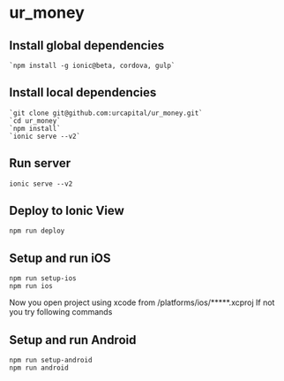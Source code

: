# ur_money

## Install global dependencies
```script
`npm install -g ionic@beta, cordova, gulp`
```

## Install local dependencies
```script
`git clone git@github.com:urcapital/ur_money.git`
`cd ur_money`
`npm install`
`ionic serve --v2`
```

## Run server
```script
ionic serve --v2
```

## Deploy to Ionic View
```script
npm run deploy
```

## Setup and run iOS
```script
npm run setup-ios
npm run ios
```

Now you open project using xcode from /platforms/ios/*****.xcproj
If not you try following commands


## Setup and run Android
```script
npm run setup-android
npm run android
```
